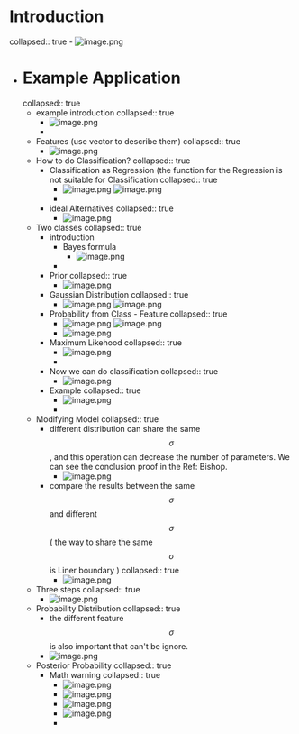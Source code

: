 # Introduction
collapsed:: true
	- ![image.png](../assets/image_1694408637773_0.png)
- # Example Application
  collapsed:: true
	- example introduction
	  collapsed:: true
		- ![image.png](../assets/image_1694408778867_0.png)
		-
	- Features (use vector to describe them)
	  collapsed:: true
		- ![image.png](../assets/image_1694408907886_0.png)
	- How to do Classification?
	  collapsed:: true
		- Classification as Regression (the function for the Regression is not suitable for Classification
		  collapsed:: true
			- ![image.png](../assets/image_1694409025156_0.png)
			  ![image.png](../assets/image_1694409314304_0.png)
			-
		- ideal Alternatives
		  collapsed:: true
			- ![image.png](../assets/image_1694409480675_0.png)
	- Two classes
	  collapsed:: true
		- introduction
			- Bayes formula
				- ![image.png](../assets/image_1694409797467_0.png)
			-
		- Prior
		  collapsed:: true
			- ![image.png](../assets/image_1694409963005_0.png)
		- Gaussian Distribution
		  collapsed:: true
			- ![image.png](../assets/image_1694410419422_0.png)
			  ![image.png](../assets/image_1694410431592_0.png)
		- Probability from Class - Feature
		  collapsed:: true
			- ![image.png](../assets/image_1694410288344_0.png)
			  ![image.png](../assets/image_1694410330985_0.png)
			- ![image.png](../assets/image_1694410524865_0.png)
		- Maximum Likehood
		  collapsed:: true
			- ![image.png](../assets/image_1694661140587_0.png)
			-
		- Now we can do classification
		  collapsed:: true
			- ![image.png](../assets/image_1694661290179_0.png)
		- Example
		  collapsed:: true
			- ![image.png](../assets/image_1694661516427_0.png)
			-
	- Modifying Model
	  collapsed:: true
		- different distribution can share the same  $$\sigma$$, and this operation can decrease the number of parameters. We can see the conclusion proof in the Ref: Bishop.
			- ![image.png](../assets/image_1694662185628_0.png)
		- compare the results between the same $$\sigma$$ and different $$\sigma$$ ( the way to share the same $$\sigma$$ is Liner boundary )
		  collapsed:: true
			- ![image.png](../assets/image_1694662398047_0.png)
	- Three steps
	  collapsed:: true
		- ![image.png](../assets/image_1694662570342_0.png)
	- Probability Distribution
	  collapsed:: true
		- the different feature $$\sigma$$ is also important that can't be ignore.
		- ![image.png](../assets/image_1694662860987_0.png)
	- Posterior Probability
	  collapsed:: true
		- Math warning
		  collapsed:: true
			- ![image.png](../assets/image_1694696319029_0.png)
			- ![image.png](../assets/image_1694696348346_0.png)
			- ![image.png](../assets/image_1694696364359_0.png)
			- ![image.png](../assets/image_1694696400210_0.png)
			-